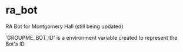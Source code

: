 # ra_bot
RA Bot for Montgomery Hall (still being updated)


'GROUPME_BOT_ID' is a environment variable created to represent the Bot's ID

